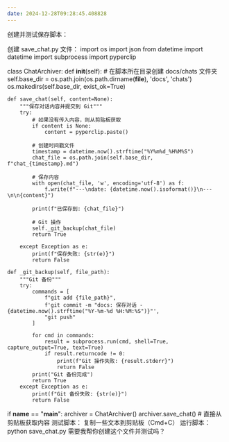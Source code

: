 ```yaml
---
date: 2024-12-28T09:28:45.408828
---
```


创建并测试保存脚本：

创建 save_chat.py 文件：
import os
import json
from datetime import datetime
import subprocess
import pyperclip

class ChatArchiver:
    def __init__(self):
        # 在脚本所在目录创建 docs/chats 文件夹
        self.base_dir = os.path.join(os.path.dirname(__file__), 'docs', 'chats')
        os.makedirs(self.base_dir, exist_ok=True)

    def save_chat(self, content=None):
        """保存对话内容并提交到 Git"""
        try:
            # 如果没有传入内容，则从剪贴板获取
            if content is None:
                content = pyperclip.paste()
            
            # 创建时间戳文件
            timestamp = datetime.now().strftime("%Y%m%d_%H%M%S")
            chat_file = os.path.join(self.base_dir, f"chat_{timestamp}.md")
            
            # 保存内容
            with open(chat_file, 'w', encoding='utf-8') as f:
                f.write(f"---\ndate: {datetime.now().isoformat()}\n---\n\n{content}")
            
            print(f"已保存到: {chat_file}")
            
            # Git 操作
            self._git_backup(chat_file)
            return True
            
        except Exception as e:
            print(f"保存失败: {str(e)}")
            return False

    def _git_backup(self, file_path):
        """Git 备份"""
        try:
            commands = [
                f"git add {file_path}",
                f'git commit -m "docs: 保存对话 - {datetime.now().strftime("%Y-%m-%d %H:%M:%S")}"',
                "git push"
            ]
            
            for cmd in commands:
                result = subprocess.run(cmd, shell=True, capture_output=True, text=True)
                if result.returncode != 0:
                    print(f"Git 操作失败: {result.stderr}")
                    return False
            print("Git 备份完成")
            return True
        except Exception as e:
            print(f"Git 备份失败: {str(e)}")
            return False

if __name__ == "__main__":
    archiver = ChatArchiver()
    archiver.save_chat()  # 直接从剪贴板获取内容
测试脚本：
复制一些文本到剪贴板（Cmd+C）
运行脚本：
python save_chat.py
需要我帮你创建这个文件并测试吗？
